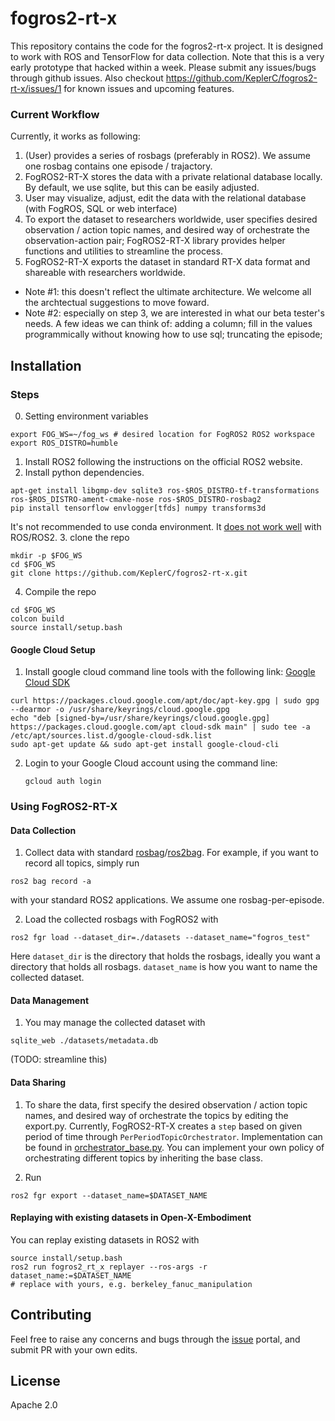 
# fogros2-rt-x

This repository contains the code for the fogros2-rt-x project. It is designed to work with ROS and TensorFlow for data collection. Note that this is a very early prototype that hacked within a week. Please submit any issues/bugs through github issues. Also checkout https://github.com/KeplerC/fogros2-rt-x/issues/1 for known issues and upcoming features. 

### Current Workflow 
Currently, it works as following:
1. (User) provides a series of rosbags (preferably in ROS2). We assume one rosbag contains one episode / trajactory. 
2. FogROS2-RT-X stores the data with a private relational database locally. By default, we use sqlite, but this can be easily adjusted. 
3. User may visualize, adjust, edit the data with the relational database (with FogROS, SQL or web interface)
4. To export the dataset to researchers worldwide, user specifies desired observation / action topic names, and desired way of orchestrate the 
 observation-action pair; FogROS2-RT-X library provides helper functions and utilities to streamline the process. 
5. FogROS2-RT-X exports the dataset in standard RT-X data format and shareable with researchers worldwide. 

* Note #1: this doesn't reflect the ultimate architecture. We welcome all the archtectual suggestions to move foward. 
* Note #2: especially on step 3, we are interested in what our beta tester's needs. A few ideas we can think of: adding a column; fill in the values programmically without knowing how to use sql; truncating the episode; 

## Installation 
### Steps
0. Setting environment variables
```
export FOG_WS=~/fog_ws # desired location for FogROS2 ROS2 workspace
export ROS_DISTRO=humble
```
1. Install ROS2 following the instructions on the official ROS2 website.
2. Install python dependencies.
```
apt-get install libgmp-dev sqlite3 ros-$ROS_DISTRO-tf-transformations ros-$ROS_DISTRO-ament-cmake-nose ros-$ROS_DISTRO-rosbag2
pip install tensorflow envlogger[tfds] numpy transforms3d
```
It's not recommended to use conda environment. It [does not work well](https://docs.ros.org/en/foxy/How-To-Guides/Using-Python-Packages.html) with ROS/ROS2.
3. clone the repo
```
mkdir -p $FOG_WS
cd $FOG_WS
git clone https://github.com/KeplerC/fogros2-rt-x.git
```

4. Compile the repo
```
cd $FOG_WS
colcon build
source install/setup.bash
```

#### Google Cloud Setup

1. Install google cloud command line tools with the following link: [Google Cloud SDK](https://cloud.google.com/sdk/docs/install#deb)
```
curl https://packages.cloud.google.com/apt/doc/apt-key.gpg | sudo gpg --dearmor -o /usr/share/keyrings/cloud.google.gpg
echo "deb [signed-by=/usr/share/keyrings/cloud.google.gpg] https://packages.cloud.google.com/apt cloud-sdk main" | sudo tee -a /etc/apt/sources.list.d/google-cloud-sdk.list
sudo apt-get update && sudo apt-get install google-cloud-cli
```
2. Login to your Google Cloud account using the command line:
    ```
    gcloud auth login
    ```


### Using FogROS2-RT-X 

#### Data Collection 

1. Collect data with standard [rosbag](https://wiki.ros.org/rosbag)/[ros2bag](https://github.com/ros2/rosbag2). For example, if you want to record all topics, simply run 
```
ros2 bag record -a
```
with your standard ROS2 applications. We assume one rosbag-per-episode.

2. Load the collected rosbags with FogROS2 with 
```
ros2 fgr load --dataset_dir=./datasets --dataset_name="fogros_test"
```
Here `dataset_dir` is the directory that holds the rosbags, ideally you want a directory that holds all rosbags. `dataset_name` is how you want to name the collected dataset. 

#### Data Management 
1. You may manage the collected dataset with 
```
sqlite_web ./datasets/metadata.db
```
(TODO: streamline this)

#### Data Sharing 
1. To share the data,  first specify the desired observation / action topic names, and desired way of orchestrate the topics by editing the export.py. Currently, FogROS2-RT-X creates a `step` based on given period of time through `PerPeriodTopicOrchestrator`. 
Implementation can be found in [orchestrator_base.py](./fogros2-rt-x/fogros2_rt_x/plugins/orchestrator_base.py). 
You can implement your own policy of orchestrating different topics by inheriting the base class. 


2. Run 
```
ros2 fgr export --dataset_name=$DATASET_NAME
```

#### Replaying with existing datasets in Open-X-Embodiment
You can replay existing datasets in ROS2 with 
```
source install/setup.bash
ros2 run fogros2_rt_x replayer --ros-args -r dataset_name:=$DATASET_NAME 
# replace with yours, e.g. berkeley_fanuc_manipulation
```

## Contributing

Feel free to raise any concerns and bugs through the [issue](https://github.com/KeplerC/fogros2-rt-x/issues) portal, and submit PR with your own edits. 

## License

Apache 2.0
